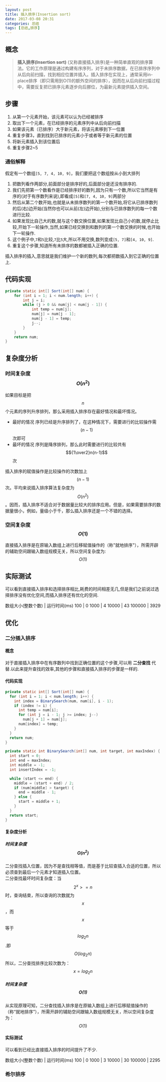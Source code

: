 ```yaml
---
layout: post
title: 插入排序(Insertion sort)
date: 2017-03-08 20:31
categories: 总结
tags: [总结,排序]
---
```

## 概念
> **插入排序(Insertion sort)** (又称直接插入排序)是一种简单直观的排序算法。它的工作原理是通过构建有序序列，对于未排序数据，在已排序序列中从后向前扫描，找到相应位置并插入。插入排序在实现上，通常采用in-place排序（即只需用到O(1)的额外空间的排序），因而在从后向前扫描过程中，需要反复把已排序元素逐步向后挪位，为最新元素提供插入空间。

## 步骤
1. 从第一个元素开始，该元素可以认为已经被排序
2. 取出下一个元素，在已经排序的元素序列中从后向前扫描
3. 如果该元素（已排序）大于新元素，将该元素移到下一位置
4. 重复步骤3，直到找到已排序的元素小于或者等于新元素的位置
5. 将新元素插入到该位置后
6. 重复步骤2~5

### 通俗解释
假定有一个数组`[5, 7, 4, 10, 9]`，我们要把这个数组按从小到大排列
1. 把数列看作两部分,前面部分是排序好的,后面部分是还没有排序的.
2. 我们先把第一个数看作是已经排序好的数列,因为只有一个数,所以它当然是有序的(对于有序数列来说),即看成`[5]`和`[7, 4, 10, 9]`两部分
3. 然后从第二个数开始,也就是从未排序数列的第一个数开始,将它从已排序数列的后(右)边开始(当然你也可以从前(左)边开始),分别与已排序数列的每一个数进行比较.
4. 如果发现比自己大的数,就与这个数交换位置,如果发现比自己小的数,就停止比较,开始下一轮操作,当然,如果已经交换到和数列的第一个数交换的时候,也开始下一轮操作.
5. 这个例子中,`7`和`5`比较,`7`比`5`大,所以不用交换,数列变成`[5, 7]`和`[4, 10, 9]`.
6. 重复这个步骤,知道所有未排序的数都被插入正确的位置.

插入排序的插入,意思就是我们维护一个新的数列,每次都把数插入到它正确的位置上.

## 代码实现
```java
private static int[] Sort(int[] num) {
    for (int i = 1; i < num.length; i++) {
        int j = i;
        while (j > 0 && num[j] < num[j - 1]) {
            int temp = num[j];
            num[j] = num[j - 1];
            num[j - 1] = temp;
            j--;
        }
    }
    return num;
}
```
## 复杂度分析
### 时间复杂度 $$O(n^2)$$
如果目标是把$$n$$个元素的序列升序排列，那么采用插入排序存在最好情况和最坏情况。
- 最好的情况
序列已经是升序排列了，在这种情况下，需要进行的比较操作需$$(n-1)$$次即可
- 最坏的情况
序列是降序排列，那么此时需要进行的比较共有$${1\over2}n(n-1)$$次

插入排序的赋值操作是比较操作的次数加上$$(n-1)$$次。平均来说插入排序算法复杂度为$$O(n^2)$$。因而，插入排序不适合对于数据量比较大的排序应用。但是，如果需要排序的数据量很小，例如，量级小于千，那么插入排序还是一个不错的选择。
### 空间复杂度 $$O(1)$$
直接插入排序是在原输入数组上进行后移赋值操作的（称"就地排序"），所需开辟的辅助空间跟输入数组规模无关，所以空间复杂度为:$$O(1)$$

## 实际测试
可以看到直接插入排序和选择排序相比,耗费的时间相差无几,但是我们之前说过选择排序没有优化空间,而插入排序还有优化的空间.

数组大小(整数个数) | 运行时间(ms)
100 | 0
1000 | 4
10000 | 43
100000 | 3929

## 优化
### 二分插入排序
#### 概念
对于直接插入排序中在有序数列中找到正确位置的这个步骤,可以用 **二分查找** 代替.以此来提升查找的效率,其他的步骤和直接插入排序的步骤是一样的.
#### 代码实现
```java
private static int[] Sort(int[] num) {
  for (int i = 1; i < num.length; i++) {
    int index = BinarySearch(num, num[i], i - 1);
    if (index != i) {
      int temp = num[i];
      for (int j = i - 1; j >= index; j--)
        num[j + 1] = num[j];
      num[index] = temp;
    }
  }
  return num;
}

private static int BinarySearch(int[] num, int target, int maxIndex) {
  int start = 0;
  int end = maxIndex;
  int middle = -1;
  int insertIndex = -1;

  while (start <= end) {
    middle = (start + end) / 2;
    if (num[middle] > target) {
      end = middle - 1;
    } else {
      start = middle + 1;
    }
  }
  return start;
}
```
#### 复杂度分析
##### 时间复杂度 $$O(n^2)$$
二分查找插入位置，因为不是查找相等值，而是基于比较查插入合适的位置，所以必须查到最后一个元素才知道插入位置。  
二分查找最坏时间复杂度：当$$2^x>=n$$时，查询结束，所以查询的次数就为$$x$$，而$$x$$等于$$log_2n$$.即$$O(log_2n)$$
所以，二分查找排序比较次数为：$$x=log_2n$$
##### 时间复杂度 $$O(1)$$
从实现原理可知，二分查找插入排序是在原输入数组上进行后移赋值操作的（称“就地排序”），所需开辟的辅助空间跟输入数组规模无关，所以空间复杂度为：$$O(1)$$

#### 实际测试
可以看到已经比直接插入排序的时间提升了不少.

数组大小(整数个数) | 运行时间(ms)
100 | 0
1000 | 3
10000 | 30
100000 | 2295

### 希尔排序
